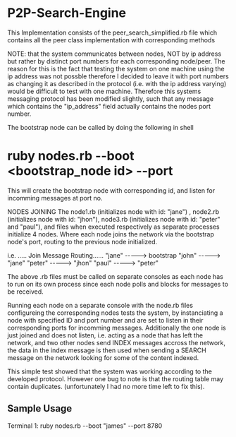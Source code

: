 P2P-Search-Engine
=================

This Implementation consists of the peer_search_simplified.rb file which contains all the peer class implementation with corresponding methods

NOTE: that the system communicates between nodes, NOT by ip address but rather by distinct port numbers for each
corresponding node/peer. The reason for this is the fact that testing the system on one machine using the ip address
was not possble therefore I decided to leave it with port numbers as changing it as described in the protocol
(i.e. with the ip address varying) would be difficult to test with one machine.
Therefore this systems messaging protocol has been modified slightly, such that any message which contains
the "ip_address" field actually contains the nodes port number.

The bootstrap node can be called by doing the following in shell
# ruby nodes.rb --boot <bootstrap_node id> --port <port no.>
This will create the bootstrap node with corresponding id, and listen for incomming messages at port no.

NODES JOINING
The node1.rb (initializes node with id: "jane") , node2.rb (initializes node with id: "jhon"), node3.rb (initializes
node with id: "peter" and "paul"), and files when executed respectively as separate processes initialize 4 nodes.
Where each node joins the network via the bootstrap node's port, routing to the previous node initialized.

i.e. ..... Join Message Routing......
 "jane" -----> bootstrap
 "john" -----> "jane"
 "peter" -----> "jhon"
 "paul" -----> "peter"

The above .rb files must be called on separate consoles as each node has to run on its own process since each node polls
and blocks for messages to be received.

Running each node on a separate console with the node<x>.rb files configureing the corresponding nodes tests the system,
by instanciating a node with specified ID and port number and are set to listen in their corresponding ports for incomming messages.
Additionally the one node is just joined and does not listen, i.e. acting as a node that has left the network,
and two other nodes send INDEX messages accross the network, the data in the index message is then used when sending a
SEARCH message on the network looking for some of the content indexed.

This simple test showed that the system was working according to the developed protocol. However one bug to note is that the routing table
may contain duplicates. (unfortunately I had no more time left to fix this).

Sample Usage
----------------

Terminal 1:
ruby nodes.rb --boot "james" --port 8780